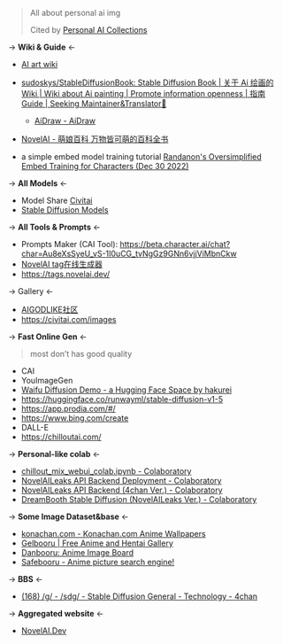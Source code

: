 

> All about personal ai img
>
> Cited by [Personal AI Collections](/repo/aicol)



-> **Wiki & Guide** <-

- [AI art wiki](https://ai-art-wiki.com/wiki/Main_Page)
- [sudoskys/StableDiffusionBook: Stable Diffusion Book | 关于 Ai 绘画的Wiki | Wiki about Ai painting | Promote information openness | 指南 Guide | Seeking Maintainer&amp;Translator🙌](https://github.com/sudoskys/StableDiffusionBook)
  - [AiDraw - AiDraw](https://stable-diffusion-book.vercel.app/)

- [NovelAI - 萌娘百科 万物皆可萌的百科全书](https://zh.moegirl.org.cn/NovelAI)



-  a simple embed model training tutorial [Randanon's Oversimplified Embed Training for Characters (Dec 30 2022)](https://rentry.co/simplified-embed-training)



-> **All Models** <-

- Model Share [Civitai](https://civitai.com/)
- [Stable Diffusion Models](https://cyberes.github.io/stable-diffusion-models/#wd-1-3)



-> **All Tools & Prompts** <-

- Prompts Maker (CAI Tool): https://beta.character.ai/chat?char=Au8eXsSyeU_vS-1I0uCG_tvNgGz9GNn6vjjViMbnCkw
- [NovelAI tag在线生成器](https://wolfchen.top/tag/)
- https://tags.novelai.dev/



-> Gallery <-

- [AIGODLIKE社区](https://www.aigodlike.com/)
- https://civitai.com/images



-> **Fast Online Gen** <-

> most don’t has good quality

- CAI
- YouImageGen
- [Waifu Diffusion Demo - a Hugging Face Space by hakurei](https://huggingface.co/spaces/hakurei/waifu-diffusion-demo)
- https://huggingface.co/runwayml/stable-diffusion-v1-5
- https://app.prodia.com/#/
- https://www.bing.com/create
- DALL-E
- https://chilloutai.com/



-> **Personal-like colab** <-

- [chillout_mix_webui_colab.ipynb - Colaboratory](https://colab.research.google.com/github/camenduru/stable-diffusion-webui-colab/blob/main/chillout_mix_webui_colab.ipynb)
- [NovelAILeaks API Backend Deployment - Colaboratory](https://colab.research.google.com/drive/1X-62QjZJpZ5Ewo3w6xr9D23Tu90udvQI#scrollTo=OpwFjWQFaGVR)
- [NovelAILeaks API Backend (4chan Ver.) - Colaboratory](https://colab.research.google.com/drive/1_Ma71L6uGbtt6UQyA3FjqW2lcZ5Bjck-)
- [DreamBooth Stable Diffusion (NovelAILeaks Ver.) - Colaboratory](https://colab.research.google.com/drive/17yM4mlPVOFdJE_81oWBz5mXH9cxvhmz8)



-> **Some Image Dataset&base** <-

- [konachan.com - Konachan.com Anime Wallpapers](https://konachan.com/)
- [Gelbooru | Free Anime and Hentai Gallery](https://gelbooru.com/)
- [Danbooru: Anime Image Board](https://danbooru.donmai.us/)
- [Safebooru - Anime picture search engine!](https://safebooru.org/)



-> **BBS** <-

- [(168) /g/ - /sdg/ - Stable Diffusion General - Technology - 4chan](http://boards.4channel.org/g/thread/92591373/sdg-stable-diffusion-general)





-> **Aggregated website** <-

- [NovelAI.Dev](https://novelai.dev/)